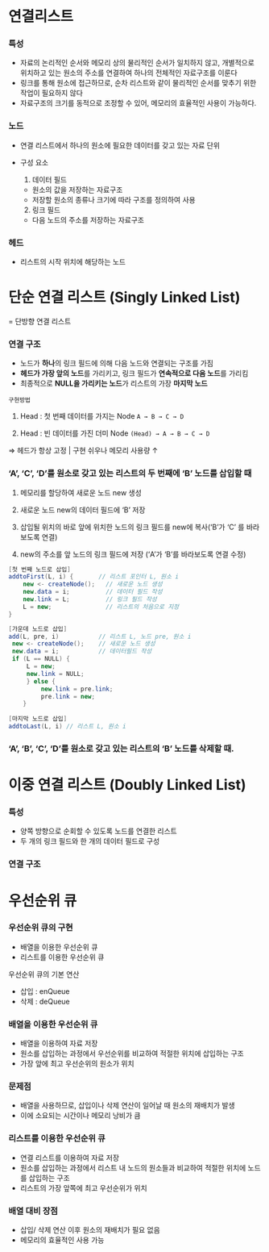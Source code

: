 # 연결리스트

### 특성

- 자료의 논리적인 순서와 메모리 상의 물리적인 순서가 일치하지 않고, 개별적으로 위치하고 있는 원소의 주소를 연결하여 하나의 전체적인 자료구조를 이룬다
- 링크를 통해 원소에 접근하므로, 순차 리스트와 같이 물리적인 순서를 맞추기 위한 작업이 필요하지 않다
- 자료구조의 크기를 동적으로 조정할 수 있어, 메모리의 효율적인 사용이 가능하다.

### 노드

- 연결 리스트에서 하나의 원소에 필요한 데이터를 갖고 있는 자료 단위
- 구성 요소
    
    1) 데이터 필드
    
    - 원소의 값을 저장하는 자료구조
    - 저장할 원소의 종류나 크기에 따라 구조를 정의하여 사용
    
    2) 링크 필드
    
    - 다음 노드의 주소를 저장하는 자료구조

### 헤드

- 리스트의 시작 위치에 해당하는 노드   

# 단순 연결 리스트 (Singly Linked List)

= 단방향 연결 리스트

### 연결 구조

- 노드가 **하나**의 링크 필드에 의해 다음 노드와 연결되는 구조를 가짐
- **헤드가 가장 앞의 노드**를 가리키고, 링크 필드가 **연속적으로 다음 노드**를 가리킴
- 최종적으로 **NULL을 가리키는 노드**가 리스트의 가장 **마지막 노드**

`구현방법`

1) Head : 첫 번째 데이터를 가지는 Node     `A → B → C → D`

2) Head : 빈 데이터를 가진 더미 Node        `(Head) → A → B → C → D` 

⇒ 헤드가 항상 고정 | 구현 쉬우나 메모리 사용량 ↑

### ‘A’, ‘C’, ‘D’를 원소로 갖고 있는 리스트의 두 번째에 ‘B’ 노드를 삽입할 때

1) 메모리를 할당하여 새로운 노드 new 생성

2) 새로운 노드 new의 데이터 필드에 ‘B’ 저장

3) 삽입될 위치의 바로 앞에 위치한 노드의 링크 필드를 new에 복사(‘B’가 ‘C’ 를 바라보도록 연결)

4) new의 주소를 앞 노드의 링크 필드에 저장 (‘A’가 ‘B’를 바라보도록 연결 수정)

```java
[첫 번째 노드로 삽입]
addtoFirst(L, i) {       // 리스트 포인터 L, 원소 i
	new <- createNode();   // 새로운 노드 생성
	new.data = i;          // 데이터 필드 작성
	new.link = L;          // 링크 필드 작성
	L = new;               // 리스트의 처음으로 지정
}

[가운데 노드로 삽입]
add(L, pre, i)           // 리스트 L, 노드 pre, 원소 i
 new <- createNode();    // 새로운 노드 생성
 new.data = i;           // 데이터필드 작성
 if (L == NULL) {
	 L = new;
	 new.link = NULL;
	 } else {
		 new.link = pre.link;
		 pre.link = new;
	}
	
[마지막 노드로 삽입]
addtoLast(L, i) // 리스트 L, 원소 i
```

### ‘A’, ‘B’, ‘C’, ‘D’를 원소로 갖고 있는 리스트의 ‘B’ 노드를 삭제할 때.

# 이중 연결 리스트 (Doubly Linked List)

### 특성

- 양쪽 방향으로 순회할 수 있도록 노드를 연결한 리스트
- 두 개의 링크 필드와 한 개의 데이터 필드로 구성

### 연결 구조

# 우선순위 큐

### 우선순위 큐의 구현

- 배열을 이용한 우선순위 큐
- 리스트를 이용한 우선순위 큐

우선순위 큐의 기본 연산

- 삽입 : enQueue
- 삭제 : deQueue

### 배열을 이용한 우선순위 큐

- 배열을 이용하여 자료 저장
- 원소를 삽입하는 과정에서 우선순위를 비교하여 적절한 위치에 삽입하는 구조
- 가장 앞에 최고 우선순위의 원소가 위치

### 문제점

- 배열을 사용하므로, 삽입이나 삭제 연산이 일어날 때 원소의 재배치가 발생
- 이에 소요되는 시간이나 메모리 낭비가 큼

### 리스트를 이용한 우선순위 큐

- 연결 리스트를 이용하여 자료 저장
- 원소를 삽입하는 과정에서 리스트 내 노드의 원소들과 비교하여 적절한 위치에 노드를 삽입하는 구조
- 리스트의 가장 앞쪽에 최고 우선순위가 위치

### 배열 대비 장점

- 삽입/ 삭제 연산 이후 원소의 재배치가 필요 없음
- 메모리의 효율적인 사용 가능

